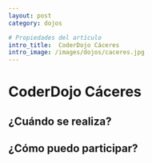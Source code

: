 ```yaml
---
layout: post
category: dojos

# Propiedades del artículo
intro_title:  CoderDojo Cáceres
intro_image: /images/dojos/caceres.jpg
---
```


# CoderDojo Cáceres

> 



## ¿Cuándo se realiza?



## ¿Cómo puedo participar?
